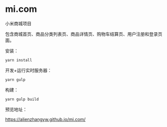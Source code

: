 # mi.com

小米商城项目

包含商城首页、商品分类列表页、商品详情页、购物车结算页、用户注册和登录页面。

安装：

```bash
yarn install
```

开发+运行实时服务器：

```bash
yarn gulp
```

构建：

```bash
yarn gulp build
```

预览地址：


https://alienzhangyw.github.io/mi.com/